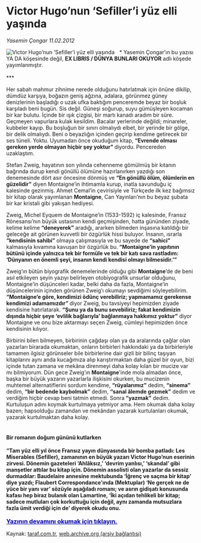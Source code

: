 # Victor Hugo’nun ‘Sefiller’i yüz elli yaşında

*Yasemin Çongar 11.02.2012*

<div class="yazi"><img align="left" alt="Victor Hugo’nun ‘Sefiller’i yüz elli yaşında" border="0" src="http://www.taraf.com.tr/fotoraflar/makaleler/victor-hugo-nun-sefiller-i-yuz-elli-yasinda_7333_orijinal.jpg" style="border-right-width:10px; border-color:#FFFFFF"/><p>* Yasemin Çongar’ın bu yazısı YA DA köşesinde değil, <strong>EX LIBRIS / DÜNYA BUNLARI OKUYOR</strong> adlı köşede yayımlanmıştır.<br/><br/>***</p>
<p>Her sabah mahmur zihnime nerede olduğunu hatırlatmak için önüne dikilip, dümdüz karşıya, boğazın geniş ağzına, adalara, görünmez güney denizlerinin başladığı o uzak ufka baktığım penceremde beyaz bir boşluk karşıladı beni bugün. Sis değil. Güneşi soğurup, suyu gümüşleyen kocaman bir kar bulutu. İçinde bir ışık çizgisi, bir martı kanadı aradım bir süre. Geçmeyen vapurlara kulak kesildim. Bacalar yerlerinde değildi; minareler, kubbeler kayıp. Bu boşluğun bir sınırı olmalıydı elbet, bir yerinde bir gölge, bir delik olmalıydı. Beni o beyazlığın içinden geçirip kendime getirecek bir ses tüneli. Yoktu. Uyumadan önce okuduğum kitap, <strong>“Evrende olması gereken yerde olmayan hiçbir şey yoktur” </strong>diyordu. Pencereden uzaklaştım.</p>
<p>Stefan Zweig, hayatının son yılında cehenneme gömülmüş bir kıtanın bağrında durup kendi gönüllü ölümüne hazırlanırken yazdığı son denemesinde dört asır öncesine dönmüş ve <strong>“En gönüllü ölüm, ölümlerin en güzelidir”</strong> diyen Montaigne’in ihtimamla kurup, inatla savunduğu iç kalesinde gezinmiş. Ahmet Cemal’in çevirisiyle ve Türkçede ilk kez bağımsız bir kitap olarak yayımlanan <strong>Montaigne</strong>, Can Yayınları’nın bu beyaz şubata bir kar kristali gibi yakışan hediyesi.</p>
<p>Zweig, Michel Eyquem de Montaigne’in (1533-1592) iç kalesinde, Fransız Rönesansı’nın büyük ustasının kendi geçmişinden, hatta gününden ziyade, kelime kelime <strong>“deneyerek”</strong> aradığı, ararken bilmeden inşasına katıldığı bir geleceğe ait görünen kuvvetli bir özgürlük hissi buluyor. İnsanın, ısrarla <strong>“kendisinin sahibi”</strong> olmaya çalışmasıyla ve bu sayede de <strong>“sahici”</strong> kalmasıyla kıvamına kavuşan bir özgürlük bu.<strong> “Montaigne’in yapıtının bütünü içinde yalnızca tek bir formüle ve tek bir katı sava rastladım: ‘Dünyanın en önemli şeyi, insanın kendi kendisi olmayı bilmesidir.’”</strong></p>
<p>Zweig’ın bütün biyografik denemelerinde olduğu gibi <strong>Montaigne</strong>’de de beni asıl etkileyen şeyin yazıyı belirleyen otobiyografik unsurlar olduğunu, Montaigne’in düşünceleri kadar, belki daha da fazla, Montaigne’in düşüncelerinin içinden görünen Zweig’ı okumayı sevdiğimi söyleyebilirim. <strong>“Montaigne’e göre, kendimizi ödünç verebiliriz; yapmamamız gerekense kendimizi adamamızdır” </strong>diyor Zweig, bu tavsiyeyi hepimizden ziyade kendisine hatırlatarak. <strong>“Şunu ya da bunu sevebiliriz; fakat kendimizin dışında hiçbir şeye ‘evlilik bağlarıyla’ bağlanmaya hakkımız yoktur”</strong> diyor Montaigne ve onu bize aktarmayı seçen Zweig, cümleyi hepimizden önce kendisinin kılıyor.</p>
<p>Birbirini bilen bilmeyen, birbirinin çağdaşı olan ya da aralarında çağlar olan yazarları birarada okumaktan, onların birbirleri hakkındaki ya da birbirleriyle tamamen ilgisiz görünseler bile birbirlerine dair gizli bir bilinç taşıyan kitaplarını aynı anda kucağımıza alıp karıştırmaktan daha güzel bir oyun, bizi içinde tutan zamana ve mekâna direnmeyi daha kolay kılan bir mucize var mı bilmiyorum. Dün gece Zweig’ın <strong>Montaigne</strong>’inde mola almadan önce, başka bir büyük yazarın yazarlarla ilişkisini okurken, bu mucizenin muhtemel alternatiflerini sordum kendime, <strong>“rüyalarımız”</strong> dedim, <strong>“sinema”</strong> dedim, <strong>“bir bedende kaybolmak”</strong> dedim, <strong>“sanal âlemde gezmek”</strong> dedim ve verdiğim hiçbir cevap beni tatmin etmedi. Sonra<strong> “yazmak”</strong> dedim. Kurtuluşun adını koymak kurtulmaya yetmiyor ama. Hem okumak daha kolay bazen; hapsolduğu zamandan ve mekândan yazarak kurtulanları okumak, yazarak kurtulmaktan daha kolay.</p>
<h4><br/>Bir romanın doğum gününü kutlarken</h4>
<p><strong>“Tam yüz elli yıl önce Fransız yayın dünyasında bir bomba patladı: Les Miserables (Sefiller), zamanının en büyük yazarı Victor Hugo’nun eserinin zirvesi. Dönemin gazeteleri ‘Ahlâksız,’ ‘devrim yanlısı,’ ‘skandal’ gibi manşetler attılar bu kitap için. Dönemin assolisti olan yazarlar da sessiz durmadılar: Baudelaire annesine mektubunda ‘İğrenç ve saçma bir kitap’ diye yazdı; Flaubert Correspondance’ında (Mektuplar) ‘Ne gerçek ne de yüce bir yanı var’ sözüyle aşağıladı romanı; ve asrın gidişatı konusunda kafası hep biraz bulanık olan Lamartine, ‘İki açıdan tehlikeli bir kitap; sadece mutluları çok korkuttuğu için değil, aynı zamanda mutsuzlara fazla ümit verdiği için de’ diyerek okudu onu.
                                    	<br/><br/>
<a class="lnk2" href="/web/20120413051042/http://www.taraf.com.tr/login/" style="font-size:16px;color:#0000FF;"><u><b>
			  Yazının devamını okumak için tıklayın.</b></u></a><br/>
</strong></p></div>

Kaynak: [taraf.com.tr](http://www.taraf.com.tr:80/yasemin-congar/makale-victor-hugo-nun-sefiller-i-yuz-elli-yasinda.htm), [web.archive.org (arşiv bağlantısı)](http://web.archive.org/web/20120413051042/http://www.taraf.com.tr:80/yasemin-congar/makale-victor-hugo-nun-sefiller-i-yuz-elli-yasinda.htm)
